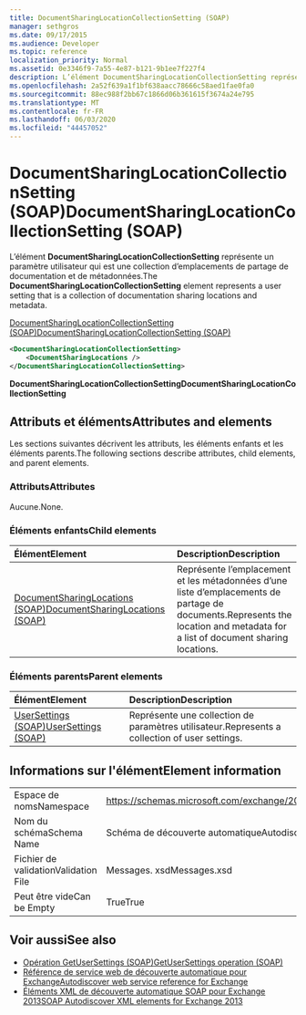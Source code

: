 ```yaml
---
title: DocumentSharingLocationCollectionSetting (SOAP)
manager: sethgros
ms.date: 09/17/2015
ms.audience: Developer
ms.topic: reference
localization_priority: Normal
ms.assetid: 0e3346f9-7a55-4e87-b121-9b1ee7f227f4
description: L’élément DocumentSharingLocationCollectionSetting représente un paramètre utilisateur qui est une collection d’emplacements de partage de documentation et de métadonnées.
ms.openlocfilehash: 2a52f639a1f1bf638aacc78666c58aed1fae0fa0
ms.sourcegitcommit: 88ec988f2bb67c1866d06b361615f3674a24e795
ms.translationtype: MT
ms.contentlocale: fr-FR
ms.lasthandoff: 06/03/2020
ms.locfileid: "44457052"
---
```

# <a name="documentsharinglocationcollectionsetting-soap"></a><span data-ttu-id="9b9d5-103">DocumentSharingLocationCollectionSetting (SOAP)</span><span class="sxs-lookup"><span data-stu-id="9b9d5-103">DocumentSharingLocationCollectionSetting (SOAP)</span></span>

<span data-ttu-id="9b9d5-104">L’élément **DocumentSharingLocationCollectionSetting** représente un paramètre utilisateur qui est une collection d’emplacements de partage de documentation et de métadonnées.</span><span class="sxs-lookup"><span data-stu-id="9b9d5-104">The **DocumentSharingLocationCollectionSetting** element represents a user setting that is a collection of documentation sharing locations and metadata.</span></span> 
  
[<span data-ttu-id="9b9d5-105">DocumentSharingLocationCollectionSetting (SOAP)</span><span class="sxs-lookup"><span data-stu-id="9b9d5-105">DocumentSharingLocationCollectionSetting (SOAP)</span></span>](documentsharinglocationcollectionsetting-soap.md)
  
```XML
<DocumentSharingLocationCollectionSetting>
    <DocumentSharingLocations />
</DocumentSharingLocationCollectionSetting>
```

 <span data-ttu-id="9b9d5-106">**DocumentSharingLocationCollectionSetting**</span><span class="sxs-lookup"><span data-stu-id="9b9d5-106">**DocumentSharingLocationCollectionSetting**</span></span>
## <a name="attributes-and-elements"></a><span data-ttu-id="9b9d5-107">Attributs et éléments</span><span class="sxs-lookup"><span data-stu-id="9b9d5-107">Attributes and elements</span></span>

<span data-ttu-id="9b9d5-108">Les sections suivantes décrivent les attributs, les éléments enfants et les éléments parents.</span><span class="sxs-lookup"><span data-stu-id="9b9d5-108">The following sections describe attributes, child elements, and parent elements.</span></span>
  
### <a name="attributes"></a><span data-ttu-id="9b9d5-109">Attributs</span><span class="sxs-lookup"><span data-stu-id="9b9d5-109">Attributes</span></span>

<span data-ttu-id="9b9d5-110">Aucune.</span><span class="sxs-lookup"><span data-stu-id="9b9d5-110">None.</span></span>
  
### <a name="child-elements"></a><span data-ttu-id="9b9d5-111">Éléments enfants</span><span class="sxs-lookup"><span data-stu-id="9b9d5-111">Child elements</span></span>

|<span data-ttu-id="9b9d5-112">**Élément**</span><span class="sxs-lookup"><span data-stu-id="9b9d5-112">**Element**</span></span>|<span data-ttu-id="9b9d5-113">**Description**</span><span class="sxs-lookup"><span data-stu-id="9b9d5-113">**Description**</span></span>|
|:-----|:-----|
|[<span data-ttu-id="9b9d5-114">DocumentSharingLocations (SOAP)</span><span class="sxs-lookup"><span data-stu-id="9b9d5-114">DocumentSharingLocations (SOAP)</span></span>](documentsharinglocations-soap.md) <br/> |<span data-ttu-id="9b9d5-115">Représente l’emplacement et les métadonnées d’une liste d’emplacements de partage de documents.</span><span class="sxs-lookup"><span data-stu-id="9b9d5-115">Represents the location and metadata for a list of document sharing locations.</span></span>  <br/> |
   
### <a name="parent-elements"></a><span data-ttu-id="9b9d5-116">Éléments parents</span><span class="sxs-lookup"><span data-stu-id="9b9d5-116">Parent elements</span></span>

|<span data-ttu-id="9b9d5-117">**Élément**</span><span class="sxs-lookup"><span data-stu-id="9b9d5-117">**Element**</span></span>|<span data-ttu-id="9b9d5-118">**Description**</span><span class="sxs-lookup"><span data-stu-id="9b9d5-118">**Description**</span></span>|
|:-----|:-----|
|[<span data-ttu-id="9b9d5-119">UserSettings (SOAP)</span><span class="sxs-lookup"><span data-stu-id="9b9d5-119">UserSettings (SOAP)</span></span>](usersettings-soap.md) <br/> |<span data-ttu-id="9b9d5-120">Représente une collection de paramètres utilisateur.</span><span class="sxs-lookup"><span data-stu-id="9b9d5-120">Represents a collection of user settings.</span></span>  <br/> |
   
## <a name="element-information"></a><span data-ttu-id="9b9d5-121">Informations sur l'élément</span><span class="sxs-lookup"><span data-stu-id="9b9d5-121">Element information</span></span>

|||
|:-----|:-----|
|<span data-ttu-id="9b9d5-122">Espace de noms</span><span class="sxs-lookup"><span data-stu-id="9b9d5-122">Namespace</span></span>  <br/> |https://schemas.microsoft.com/exchange/2010/Autodiscover  <br/> |
|<span data-ttu-id="9b9d5-123">Nom du schéma</span><span class="sxs-lookup"><span data-stu-id="9b9d5-123">Schema Name</span></span>  <br/> |<span data-ttu-id="9b9d5-124">Schéma de découverte automatique</span><span class="sxs-lookup"><span data-stu-id="9b9d5-124">Autodiscover schema</span></span>  <br/> |
|<span data-ttu-id="9b9d5-125">Fichier de validation</span><span class="sxs-lookup"><span data-stu-id="9b9d5-125">Validation File</span></span>  <br/> |<span data-ttu-id="9b9d5-126">Messages. xsd</span><span class="sxs-lookup"><span data-stu-id="9b9d5-126">Messages.xsd</span></span>  <br/> |
|<span data-ttu-id="9b9d5-127">Peut être vide</span><span class="sxs-lookup"><span data-stu-id="9b9d5-127">Can be Empty</span></span>  <br/> |<span data-ttu-id="9b9d5-128">True</span><span class="sxs-lookup"><span data-stu-id="9b9d5-128">True</span></span>  <br/> |
   
## <a name="see-also"></a><span data-ttu-id="9b9d5-129">Voir aussi</span><span class="sxs-lookup"><span data-stu-id="9b9d5-129">See also</span></span>

- [<span data-ttu-id="9b9d5-130">Opération GetUserSettings (SOAP)</span><span class="sxs-lookup"><span data-stu-id="9b9d5-130">GetUserSettings operation (SOAP)</span></span>](getusersettings-operation-soap.md)
- [<span data-ttu-id="9b9d5-131">Référence de service web de découverte automatique pour Exchange</span><span class="sxs-lookup"><span data-stu-id="9b9d5-131">Autodiscover web service reference for Exchange</span></span>](autodiscover-web-service-reference-for-exchange.md)
- [<span data-ttu-id="9b9d5-132">Éléments XML de découverte automatique SOAP pour Exchange 2013</span><span class="sxs-lookup"><span data-stu-id="9b9d5-132">SOAP Autodiscover XML elements for Exchange 2013</span></span>](soap-autodiscover-xml-elements-for-exchange-2013.md)


